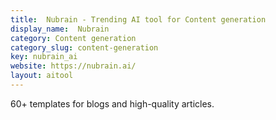 ```yaml
---
title:  Nubrain - Trending AI tool for Content generation
display_name:  Nubrain
category: Content generation
category_slug: content-generation
key: nubrain_ai
website: https://nubrain.ai/
layout: aitool
---
```


60+ templates for blogs and high-quality articles.
